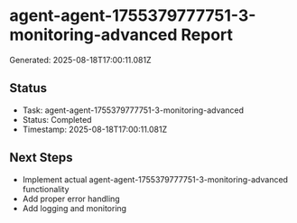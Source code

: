 # agent-agent-1755379777751-3-monitoring-advanced Report

Generated: 2025-08-18T17:00:11.081Z

## Status
- Task: agent-agent-1755379777751-3-monitoring-advanced
- Status: Completed
- Timestamp: 2025-08-18T17:00:11.081Z

## Next Steps
- Implement actual agent-agent-1755379777751-3-monitoring-advanced functionality
- Add proper error handling
- Add logging and monitoring
